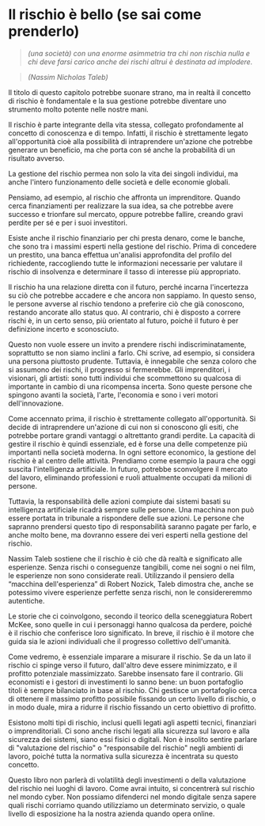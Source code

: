<!---
status: READY
-->

# Il rischio è bello (se sai come prenderlo)

> *(una società) con una enorme asimmetria tra chi non rischia nulla e chi deve farsi carico anche dei rischi altrui è destinata ad implodere.*

> *(Nassim Nicholas Taleb)*


Il titolo di questo capitolo potrebbe suonare strano, ma in realtà il concetto di rischio è fondamentale e la sua gestione potrebbe diventare uno strumento molto potente nelle nostre mani. 

Il rischio è parte integrante della vita stessa, collegato profondamente al concetto di conoscenza e di tempo. Infatti, il rischio è strettamente legato all'opportunità cioè alla possibilità di intraprendere un'azione che potrebbe generare un beneficio, ma che porta con sé anche la probabilità di un risultato avverso.

La gestione del rischio permea non solo la vita dei singoli individui, ma anche l'intero funzionamento delle società e delle economie globali.

Pensiamo, ad esempio, al rischio che affronta un imprenditore. Quando cerca finanziamenti per realizzare la sua idea, sa che potrebbe avere successo e trionfare sul mercato, oppure potrebbe fallire, creando gravi perdite per sé e per i suoi investitori.

Esiste anche il rischio finanziario per chi presta denaro, come le banche, che sono tra i massimi esperti nella gestione del rischio. Prima di concedere un prestito, una banca effettua un'analisi approfondita del profilo del richiedente, raccogliendo tutte le informazioni necessarie per valutare il rischio di insolvenza e determinare il tasso di interesse più appropriato.

Il rischio ha una relazione diretta con il futuro, perché incarna l'incertezza su ciò che potrebbe accadere e che ancora non sappiamo. In questo senso, le persone avverse al rischio tendono a preferire ciò che già conoscono, restando ancorate allo status quo. Al contrario, chi è disposto a correre rischi è, in un certo senso, più orientato al futuro, poiché il futuro è per definizione incerto e sconosciuto.

Questo non vuole essere un invito a prendere rischi indiscriminatamente, soprattutto se non siamo inclini a farlo. Chi scrive, ad esempio, si considera una persona piuttosto prudente. Tuttavia, è innegabile che senza coloro che si assumono dei rischi, il progresso si fermerebbe. Gli imprenditori, i visionari, gli artisti: sono tutti individui che scommettono su qualcosa di importante in cambio di una ricompensa incerta. Sono queste persone che spingono avanti la società, l'arte, l'economia e sono i veri motori dell'innovazione.

Come accennato prima, il rischio è strettamente collegato all'opportunità. Si decide di intraprendere un'azione di cui non si conoscono gli esiti, che potrebbe portare grandi vantaggi o altrettanto grandi perdite. La capacità di gestire il rischio è quindi essenziale, ed è forse una delle competenze più importanti nella società moderna. In ogni settore economico, la gestione del rischio è al centro delle attività. Prendiamo come esempio la paura che oggi suscita l'intelligenza artificiale. In futuro, potrebbe sconvolgere il mercato del lavoro, eliminando professioni e ruoli attualmente occupati da milioni di persone. 

Tuttavia, la responsabilità delle azioni compiute dai sistemi basati su intelligenza artificiale ricadrà sempre sulle persone. Una macchina non può essere portata in tribunale a rispondere delle sue azioni. Le persone che sapranno prendersi questo tipo di responsabilità saranno pagate per farlo, e anche molto bene, ma dovranno essere dei veri esperti nella gestione del rischio.

Nassim Taleb sostiene che il rischio è ciò che dà realtà e significato alle esperienze. Senza rischi o conseguenze tangibili, come nei sogni o nei film, le esperienze non sono considerate reali. Utilizzando il pensiero della “macchina dell'esperienza” di Robert Nozick, Taleb dimostra che, anche se potessimo vivere esperienze perfette senza rischi, non le considereremmo autentiche. 

Le storie che ci coinvolgono, secondo il teorico della sceneggiatura Robert McKee, sono quelle in cui i personaggi hanno qualcosa da perdere, poiché è il rischio che conferisce loro significato. In breve, il rischio è il motore che guida sia le azioni individuali che il progresso collettivo dell'umanità.


Come vedremo, è essenziale imparare a misurare il rischio. Se da un lato il rischio ci spinge verso il futuro, dall'altro deve essere minimizzato, e il profitto potenziale massimizzato. Sarebbe insensato fare il contrario. Gli economisti e i gestori di investimenti lo sanno bene: un buon portafoglio titoli è sempre bilanciato in base al rischio. Chi gestisce un portafoglio cerca di ottenere il massimo profitto possibile fissando un certo livello di rischio, o in modo duale, mira a ridurre il rischio fissando un certo obiettivo di profitto.

Esistono molti tipi di rischio, inclusi quelli legati agli aspetti tecnici, finanziari o imprenditoriali. Ci sono anche rischi legati alla sicurezza sul lavoro e alla sicurezza dei sistemi, siano essi fisici o digitali. Non è insolito sentire parlare di "valutazione del rischio" o "responsabile del rischio" negli ambienti di lavoro, poiché tutta la normativa sulla sicurezza è incentrata su questo concetto.

Questo libro non parlerà di volatilità degli investimenti o della valutazione del rischio nei luoghi di lavoro. Come avrai intuito, si concentrerà sul rischio nel mondo cyber. Non possiamo difenderci nel mondo digitale senza sapere quali rischi corriamo quando utilizziamo un determinato servizio, o quale livello di esposizione ha la nostra azienda quando opera online.

<!-- non rimuovere il commento newpage -->
<!-- \newpage -->